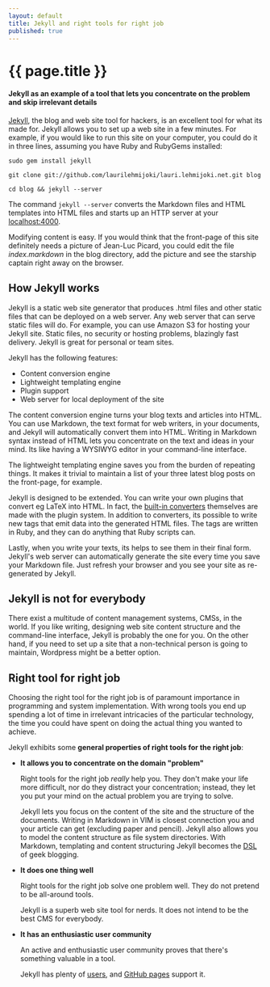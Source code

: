 ```yaml
---
layout: default
title: Jekyll and right tools for right job
published: true
---
```

# {{ page.title }}

#### Jekyll as an example of a tool that lets you concentrate on the problem and skip irrelevant details

[Jekyll](https://github.com/mojombo/jekyll), the blog and web site tool for hackers, is an excellent tool for what its made for. Jekyll allows you to set up a web site in a few minutes. For example, if you would like to run this site on your computer, you could do it in three lines, assuming you have Ruby and RubyGems installed:

`sudo gem install jekyll`

`git clone git://github.com/laurilehmijoki/lauri.lehmijoki.net.git blog`

`cd blog && jekyll --server` 

The command `jekyll --server` converts the Markdown files and HTML templates into HTML files and starts up an HTTP server at your [localhost:4000](http://localhost:4000). 

Modifying content is easy. If you would think that the front-page of this site definitely needs a picture of Jean-Luc Picard, you could edit the file _index.markdown_ in the blog directory, add the picture and see the starship captain right away on the browser.

## How Jekyll works

Jekyll is a static web site generator that produces .html files and other static files that can be deployed on a web server. Any web server that can serve static files will do. For example, you can use Amazon S3 for hosting your Jekyll site. Static files, no security or hosting problems, blazingly fast delivery. Jekyll is great for personal or team sites.

Jekyll has the following features:

- Content conversion engine
- Lightweight templating engine
- Plugin support
- Web server for local deployment of the site

The content conversion engine turns your blog texts and articles into HTML. You can use Markdown, the text format for web writers, in your documents, and Jekyll will automatically convert them into HTML. Writing in Markdown syntax instead of HTML lets you concentrate on the text and ideas in your mind. Its like having a WYSIWYG editor in your command-line interface.

The lightweight templating engine saves you from the burden of repeating things. It makes it trivial to maintain a list of your three latest blog posts on the front-page, for example.

Jekyll is designed to be extended. You can write your own plugins that convert eg LaTeX into HTML. In fact, the [built-in converters](https://github.com/mojombo/jekyll/tree/master/lib/jekyll/converters) themselves are made with the plugin system. In addition to converters, its possible to write new tags that emit data into the generated HTML files. The tags are written in Ruby, and they can do anything that Ruby scripts can.

Lastly, when you write your texts, its helps to see them in their final form. Jekyll's web server can automatically generate the site every time you save your Markdown file. Just refresh your browser and you see your site as re-generated by Jekyll.

## Jekyll is not for everybody

There exist a multitude of content management systems, CMSs, in the world. If you like writing, designing web site content structure and the command-line interface, Jekyll is probably the one for you. On the other hand, if you need to set up a site that a non-technical person is going to maintain, Wordpress might be a better option.

## Right tool for right job

Choosing the right tool for the right job is of paramount importance in programming and system implementation. With wrong tools you end up spending a lot of time in irrelevant intricacies of the particular technology, the time you could have spent on doing the actual thing you wanted to achieve.

Jekyll exhibits some **general properties of right tools for the right job**:

- **It allows you to concentrate on the domain "problem"**
  
  Right tools for the right job _really_ help you. They don't make your life more difficult, nor do they distract your concentration; instead, they let you put your mind on the actual problem you are trying to solve.

  Jekyll lets you focus on the content of the site and the structure of the documents. Writing in Markdown in VIM is closest connection you and your article can get (excluding paper and pencil). Jekyll also allows you to model the content structure as file system directories. With Markdown, templating and content structuring Jekyll becomes the [DSL](http://en.wikipedia.org/wiki/Domain-specific_language) of geek blogging.

- **It does one thing well**

  Right tools for the right job solve one problem well. They do not pretend to be all-around tools. 
  
  Jekyll is a superb web site tool for nerds. It does not intend to be the best CMS for everybody.

- **It has an enthusiastic user community**

  An active and enthusiastic user community proves that there's something valuable in a tool.

  Jekyll has plenty of [users](https://github.com/mojombo/jekyll/wiki/sites), and [GitHub pages](http://pages.github.com) support it.
